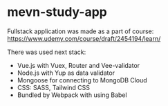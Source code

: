 # mevn-study-app
Fullstack application was made as a part of course: 
https://www.udemy.com/course/draft/2454194/learn/


There was used next stack:
- Vue.js with Vuex, Router and Vee-validator
- Node.js with Yup as data validator 
- Mongoose for connecting to MongoDB Cloud
- CSS: SASS, Tailwind CSS
- Bundled by Webpack with using Babel
